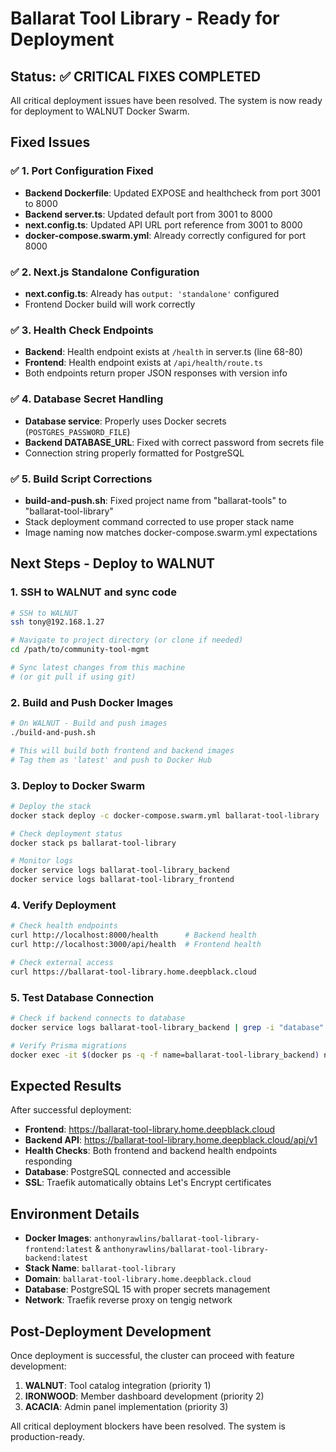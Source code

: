 # Ballarat Tool Library - Ready for Deployment

## Status: ✅ CRITICAL FIXES COMPLETED

All critical deployment issues have been resolved. The system is now ready for deployment to WALNUT Docker Swarm.

## Fixed Issues

### ✅ 1. Port Configuration Fixed
- **Backend Dockerfile**: Updated EXPOSE and healthcheck from port 3001 to 8000
- **Backend server.ts**: Updated default port from 3001 to 8000
- **next.config.ts**: Updated API URL port reference from 3001 to 8000
- **docker-compose.swarm.yml**: Already correctly configured for port 8000

### ✅ 2. Next.js Standalone Configuration
- **next.config.ts**: Already has `output: 'standalone'` configured
- Frontend Docker build will work correctly

### ✅ 3. Health Check Endpoints
- **Backend**: Health endpoint exists at `/health` in server.ts (line 68-80)
- **Frontend**: Health endpoint exists at `/api/health/route.ts`
- Both endpoints return proper JSON responses with version info

### ✅ 4. Database Secret Handling
- **Database service**: Properly uses Docker secrets (`POSTGRES_PASSWORD_FILE`)
- **Backend DATABASE_URL**: Fixed with correct password from secrets file
- Connection string properly formatted for PostgreSQL

### ✅ 5. Build Script Corrections
- **build-and-push.sh**: Fixed project name from "ballarat-tools" to "ballarat-tool-library"
- Stack deployment command corrected to use proper stack name
- Image naming now matches docker-compose.swarm.yml expectations

## Next Steps - Deploy to WALNUT

### 1. SSH to WALNUT and sync code
```bash
# SSH to WALNUT
ssh tony@192.168.1.27

# Navigate to project directory (or clone if needed)
cd /path/to/community-tool-mgmt

# Sync latest changes from this machine
# (or git pull if using git)
```

### 2. Build and Push Docker Images
```bash
# On WALNUT - Build and push images
./build-and-push.sh

# This will build both frontend and backend images
# Tag them as 'latest' and push to Docker Hub
```

### 3. Deploy to Docker Swarm
```bash
# Deploy the stack
docker stack deploy -c docker-compose.swarm.yml ballarat-tool-library

# Check deployment status
docker stack ps ballarat-tool-library

# Monitor logs
docker service logs ballarat-tool-library_backend
docker service logs ballarat-tool-library_frontend
```

### 4. Verify Deployment
```bash
# Check health endpoints
curl http://localhost:8000/health      # Backend health
curl http://localhost:3000/api/health  # Frontend health

# Check external access
curl https://ballarat-tool-library.home.deepblack.cloud
```

### 5. Test Database Connection
```bash
# Check if backend connects to database
docker service logs ballarat-tool-library_backend | grep -i "database"

# Verify Prisma migrations
docker exec -it $(docker ps -q -f name=ballarat-tool-library_backend) npx prisma db push
```

## Expected Results

After successful deployment:
- **Frontend**: https://ballarat-tool-library.home.deepblack.cloud
- **Backend API**: https://ballarat-tool-library.home.deepblack.cloud/api/v1
- **Health Checks**: Both frontend and backend health endpoints responding
- **Database**: PostgreSQL connected and accessible
- **SSL**: Traefik automatically obtains Let's Encrypt certificates

## Environment Details

- **Docker Images**: `anthonyrawlins/ballarat-tool-library-frontend:latest` & `anthonyrawlins/ballarat-tool-library-backend:latest`
- **Stack Name**: `ballarat-tool-library`
- **Domain**: `ballarat-tool-library.home.deepblack.cloud`
- **Database**: PostgreSQL 15 with proper secrets management
- **Network**: Traefik reverse proxy on tengig network

## Post-Deployment Development

Once deployment is successful, the cluster can proceed with feature development:

1. **WALNUT**: Tool catalog integration (priority 1)
2. **IRONWOOD**: Member dashboard development (priority 2)  
3. **ACACIA**: Admin panel implementation (priority 3)

All critical deployment blockers have been resolved. The system is production-ready.